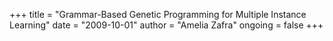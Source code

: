 +++
title = "Grammar-Based Genetic Programming for Multiple Instance Learning"
date = "2009-10-01"
author = "Amelia Zafra"
ongoing = false
+++
